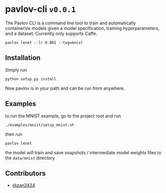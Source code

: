 # pavlov-cli `v0.0.1`

The Pavlov CLI is a command line tool to train and automatically containerize models given a model specification, training hyperparameters, and a dataset. Currently only supports Caffe.

```
pavlov lenet --lr 0.001 --tag=mnist
```

## Installation
Simply run

`python setup.py install`

Now pavlov is in your path and can be run from anywhere. 

## Examples
to run the MNIST example, go to the project root and run

` ./examples/mnist/setup_mnist.sh `

then run

`pavlov lenet`
 
the model will train and save snapshots / intermediate model weights files to the `data/mnist` directory

## Contributors
- [@zan2434](http://github.com/zan2434)

